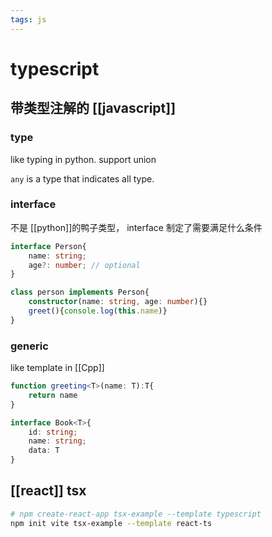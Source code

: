 ```yaml
---
tags: js
---
```

# typescript

## 带类型注解的 [[javascript]]

### type

like typing in python. support union

`any` is a type that indicates all type.

### interface

不是 [[python]]的鸭子类型， interface 制定了需要满足什么条件

```typescript
interface Person{
    name: string;
    age?: number; // optional
}

class person implements Person{
    constructor(name: string, age: number){}
    greet(){console.log(this.name)}
}
```

### generic

like template in [[Cpp]]

```typescript
function greeting<T>(name: T):T{
    return name
}

interface Book<T>{
    id: string;
    name: string;
    data: T
}
```

## [[react]] tsx

```sh
# npm create-react-app tsx-example --template typescript
npm init vite tsx-example --template react-ts
```

